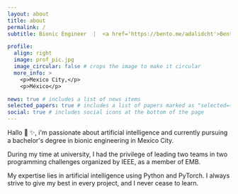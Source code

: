 ```yaml
---
layout: about
title: about
permalink: /
subtitle: Bionic Engineer  |  <a href='https://bento.me/adalidcht'>Bento</a>.

profile:
  align: right
  image: prof_pic.jpg
  image_circular: false # crops the image to make it circular
  more_info: >
    <p>Mexico City,</p>
    <p>México</p>

news: true # includes a list of news items
selected_papers: true # includes a list of papers marked as "selected={true}"
social: true # includes social icons at the bottom of the page
---
```


Hallo 🦾 ✨, i'm passionate about artificial intelligence and currently pursuing a bachelor's degree in bionic engineering in Mexico City. 

During my time at university, I had the privilege of leading two teams in two programming challenges organized by IEEE, as a member of EMB. 

My expertise lies in artificial intelligence using Python and PyTorch. I always strive to give my best in every project, and I never cease to learn.
